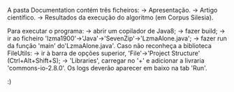 A pasta Documentation contém três ficheiros:
-> Apresentação.
-> Artigo científico.
-> Resultados da execução do algoritmo (em Corpus Silesia).

Para executar o programa:
-> abrir um copilador de Java8;
-> fazer build;
-> ir ao ficheiro 'lzma1900'->'Java'->'SevenZip'->'LzmaAlone.java';
-> fazer run da função 'main' do'LzmaAlone.java'.
Caso não reconheça a biblioteca FileUtils:
-> ir à barra de opções superior, 'File'->'Project Structure' (Ctrl+Alt+Shift+S);
-> 'Libraries', carregar no '+' e adicionar a livraria 'commons-io-2.8.0'.
Os logs deverão aparecer em baixo na tab 'Run'.

:)